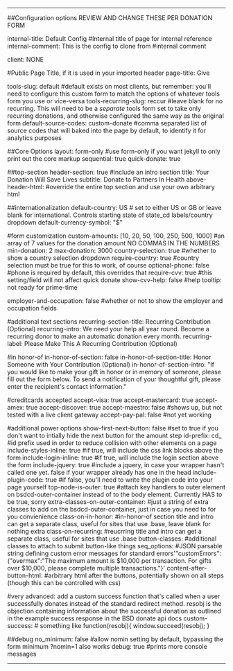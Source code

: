 ---

##Configuration options REVIEW AND CHANGE THESE PER DONATION FORM

internal-title: Default Config #Internal title of page for internal reference
internal-comment: This is the config to clone from #internal comment

client: NONE

#Public Page Title, if it is used in your imported header
page-title: Give

tools-slug: default #default exists on most clients, but remember: you'll need to configure this custom form to match the options of whatever tools form you use or vice-versa
tools-recurring-slug: reccur  #leave blank for no recurring. This will need to be a _separate_ tools form set to take only recurring donations, and otherwise configured the same way as the original form
default-source-codes: custom-donate #comma separated list of source codes that will baked into the page by default, to identify it for analytics purposes

##Core Options
layout: form-only  #use form-only if you want jekyll to only print out the core markup
sequential: true
quick-donate: true

##top-section
header-section: true #include an intro section
title: Your Donation Will Save Lives
subtitle: Donate to Partners In Health
above-header-html: #override the entire top section and use your own arbitrary html

##internationalization
default-country: US # set to either US or GB or leave blank for international. Controls starting state of state_cd labels/country dropdown
default-currency-symbol: "$"

#form customization
custom-amounts: [10, 20, 50, 100, 250, 500, 1000] #an array of 7 values for the donation amount NO COMMAS IN THE NUMBERS
min-donation: 2
max-donation: 3000
country-selection: true #whether to show a country selection dropdown
require-country: true #country selection must be true for this to work, of course
optional-phone: false #phone is required by default, this overrides that
require-cvv: true #this setting/field will not affect quick donate
show-cvv-help: false #help tooltip: not ready for prime-time

employer-and-occupation: false #whether or not to show the employer and occupation fields


#additional text sections
recurring-section-title: Recurring Contribution <span>(Optional)</span>
recurring-intro: We need your help all year round. Become a recurring donor to make an automatic donation every month.
recurring-label: Please Make This A Recurring Contribution <span>(Optional)</span>

#in honor-of
in-honor-of-section: false
in-honor-of-section-title: Honor Someone with Your Contribution <span>(Optional)</span>
in-honor-of-section-intro: "If you would like to make your gift in honor or in memory of someone, please fill out the form below. To send a notification of your thoughtful gift, please enter the recipient's contact information."

#creditcards accepted
accept-visa: true
accept-mastercard: true
accept-amex: true
accept-discover: true
accept-maestro: false #shows up, but not tested with a live client gateway
accept-pay-pal: false  #not yet working

#additional power options
show-first-next-button: false #set to true if you don't want to intially hide the next button for the amount step
id-prefix: cd_ #id prefix used in order to reduce collision with other elements on a page 
include-styles-inline: true #if true, will include the css link blocks above the form
include-login-inline: true #if true, will include the login section above the form
include-jquery: true #include a jquery, in case your wrapper hasn't called one yet. false if your wrapper already has one in the head
include-plugin-code: true #if false, you'll need to write the plugin code into your page yourself
top-node-is-outer: true #attach key handlers to outer element on bsdcd-outer-container instead of to the body element. Currently HAS to be true, sorry
extra-classes-on-outer-container: #just a string of extra classes to add on the bsdcd-outer-container, just in case you need to for you convienience
class-on-in-honor: #in-honor-of section title and intro can get a separate class, useful for sites that use .base, leave blank for nothing extra
class-on-recurring: #reucrring title and intro can get a separate class, useful for sites that use .base
button-classes: #additional classes to attach to submit button-like things
seq_options: #JSON parsable string defining custom error messages for standard errors'"customErrors":{"overmax":"The maximum amount is $10,000 per transaction. For gifts over $10,000, please complete multiple transactions."}'
content-after-button-html: #arbitrary html after the buttons, potentially shown on all steps (though this can be controlled with css)


#very advanced: add a custom success function that's called when a user successfully donates instead of the standard redirect method. resobj is the objection containing information about the successful donation as outlined in the example success response in the BSD donate api docs
custom-success: # something like function(resobj){ window.succeed(resobj); }


##debug
no_minimum: false #allow nomin setting by default, bypassing the form minimum ?nomin=1 also works
debug: true #prints more console messages

---